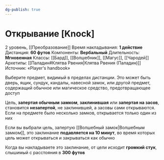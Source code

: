 ```yaml
---
dg-publish: true
---
```

# Открывание [Knock]
2 уровень, [[Преобразование]]
Время накладывания: **1 действие**
Дистанция: **60 футов**
Компоненты: **Вербальный**
Длительность: **Мгновенная**
Классы: [[Бард]], [[Волшебник]], [[Магус]], [[Чародей]]
Архетипы: [[Паладин#Клятва Рвения|Клятва Рвения (Паладин)]]
Источник: «Player's handbook»

Выберите предмет, видимый в пределах дистанции. Это может быть дверь, ящик, сундук, кандалы, навесной замок, или другой предмет, содержащий обычное или магическое средство, предотвращающее доступ

Цель, **запертая обычным замком**, **заклинившая** или **запертая на засов**, становится **незапертой**, не заклинившей, а засовы сами открываются. Если на предмете было несколько замков, открывается только один из них

Если вы выбрали цель, запертую [[Волшебный замок|Волшебным замком]], это заклинание **подавляется на 10 минут**, во время которых цель может открываться и закрываться как обычно

Когда вы накладываете это заклинание, от цели исходит **громкий стук**, слышимый с расстояния в **300 футов**